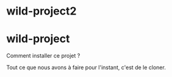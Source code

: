 # wild-project2

# wild-project

Comment installer ce projet ?

Tout ce que nous avons à faire pour l'instant, c'est de le cloner.